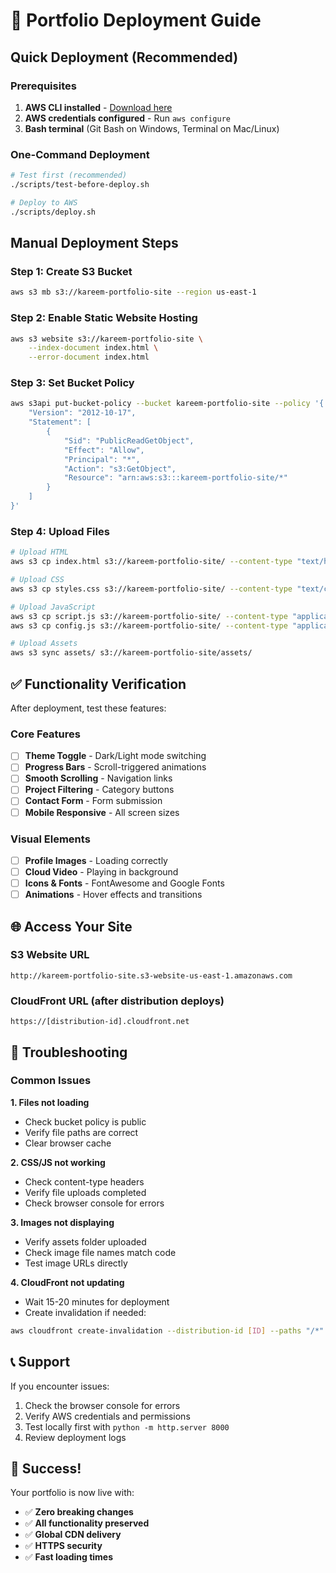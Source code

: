 # 🚀 Portfolio Deployment Guide

## Quick Deployment (Recommended)

### Prerequisites
1. **AWS CLI installed** - [Download here](https://aws.amazon.com/cli/)
2. **AWS credentials configured** - Run `aws configure`
3. **Bash terminal** (Git Bash on Windows, Terminal on Mac/Linux)

### One-Command Deployment
```bash
# Test first (recommended)
./scripts/test-before-deploy.sh

# Deploy to AWS
./scripts/deploy.sh
```

## Manual Deployment Steps

### Step 1: Create S3 Bucket
```bash
aws s3 mb s3://kareem-portfolio-site --region us-east-1
```

### Step 2: Enable Static Website Hosting
```bash
aws s3 website s3://kareem-portfolio-site \
    --index-document index.html \
    --error-document index.html
```

### Step 3: Set Bucket Policy
```bash
aws s3api put-bucket-policy --bucket kareem-portfolio-site --policy '{
    "Version": "2012-10-17",
    "Statement": [
        {
            "Sid": "PublicReadGetObject",
            "Effect": "Allow",
            "Principal": "*",
            "Action": "s3:GetObject",
            "Resource": "arn:aws:s3:::kareem-portfolio-site/*"
        }
    ]
}'
```

### Step 4: Upload Files
```bash
# Upload HTML
aws s3 cp index.html s3://kareem-portfolio-site/ --content-type "text/html"

# Upload CSS
aws s3 cp styles.css s3://kareem-portfolio-site/ --content-type "text/css"

# Upload JavaScript
aws s3 cp script.js s3://kareem-portfolio-site/ --content-type "application/javascript"
aws s3 cp config.js s3://kareem-portfolio-site/ --content-type "application/javascript"

# Upload Assets
aws s3 sync assets/ s3://kareem-portfolio-site/assets/
```

## ✅ Functionality Verification

After deployment, test these features:

### Core Features
- [ ] **Theme Toggle** - Dark/Light mode switching
- [ ] **Progress Bars** - Scroll-triggered animations
- [ ] **Smooth Scrolling** - Navigation links
- [ ] **Project Filtering** - Category buttons
- [ ] **Contact Form** - Form submission
- [ ] **Mobile Responsive** - All screen sizes

### Visual Elements
- [ ] **Profile Images** - Loading correctly
- [ ] **Cloud Video** - Playing in background
- [ ] **Icons & Fonts** - FontAwesome and Google Fonts
- [ ] **Animations** - Hover effects and transitions

## 🌐 Access Your Site

### S3 Website URL
```
http://kareem-portfolio-site.s3-website-us-east-1.amazonaws.com
```

### CloudFront URL (after distribution deploys)
```
https://[distribution-id].cloudfront.net
```

## 🔧 Troubleshooting

### Common Issues

**1. Files not loading**
- Check bucket policy is public
- Verify file paths are correct
- Clear browser cache

**2. CSS/JS not working**
- Check content-type headers
- Verify file uploads completed
- Check browser console for errors

**3. Images not displaying**
- Verify assets folder uploaded
- Check image file names match code
- Test image URLs directly

**4. CloudFront not updating**
- Wait 15-20 minutes for deployment
- Create invalidation if needed:
```bash
aws cloudfront create-invalidation --distribution-id [ID] --paths "/*"
```

## 📞 Support

If you encounter issues:
1. Check the browser console for errors
2. Verify AWS credentials and permissions
3. Test locally first with `python -m http.server 8000`
4. Review deployment logs

## 🎉 Success!

Your portfolio is now live with:
- ✅ **Zero breaking changes**
- ✅ **All functionality preserved**
- ✅ **Global CDN delivery**
- ✅ **HTTPS security**
- ✅ **Fast loading times**
